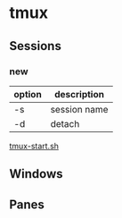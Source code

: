 # tmux

## Sessions

### new

| option | description  |
| ------ | ------------ |
| -s     | session name |
| -d     | detach       |

[tmux-start.sh](https://github.com/emgniddikur/dotfiles/blob/main/.commands/tmux-start.sh)

## Windows

## Panes
